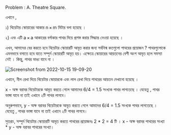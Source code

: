 Problem : A. Theatre Square.


এখানে , 

১) থিয়েটার স্কোয়ারের  আকার n × m মিটার বলা হয়েছে । 

২) এবং এটি a × a আকারের বর্গাকার পাথর দিয়ে প্রশস্ত করার সিদ্ধান্ত নেওয়া হয়েছে । 


এখন, আমাদের বের করতে হবে থিয়েটার স্কোয়ারটি আবৃত করার জন্য সর্বনিন্ম কতগুলো পাথরের প্রয়োজন ? 
পাথরগুলোকে এমনভাবে বসাতে হবে যাতে সম্পুর্ন স্কোয়ারটি আবৃত হয়। এক্ষেত্রে স্কোয়ারের আয়তনের বেশী অংশ আবৃত হলে সমস্যা নেই । 
কিন্তু, পাথর ভাঙা যাবে না ।


![Screenshot from 2022-10-15 19-09-20](https://user-images.githubusercontent.com/70530455/195994266-1e180678-e4e1-436f-86a3-ef8177970332.png)

                            
এখানে, নীল রেখা দিয়ে থিয়েটার স্কোয়ারকে এবং লাল রেখা দিয়ে পাথরের আয়তন দেখানো হয়েছে । 

x - অক্ষ বরাবর থিয়েটারকে আবৃত করতে গেলে আমাদের 6/4 = 1.5 সংখ্যক পাথর লাগতেছে । 
যেহেতু , পাথর ভাঙ্গা যাবে না তাই এখানে ২টি পাথর লাগবে। 

অনুরুপভাবে, y - অক্ষ বরাবর থিয়েটারকে আবৃত করতে গেলে আমাদের 6/4 = 1.5 সংখ্যক পাথর লাগতেছে । 
যেহেতু , পাথর ভাঙ্গা যাবে না তাই এখানে ২টি পাথর লাগবে। 

সুতরাং, সম্পুর্ন থিয়েটার স্কোয়ারটি আবৃত করতে পাথরের প্রয়োজনঃ 2 * 2 = 4 টি । 
x - অক্ষ বরাবর পাথরের সংখ্যা * y - অক্ষ বরাবর পাথরের সংখ্যা। 
